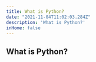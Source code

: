 ```yaml
---
title: What is Python?
date: "2021-11-04T11:02:03.284Z"
description: 'What is Python?'
inHome: false
---
```


## What is Python?

